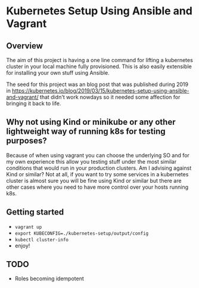 # Kubernetes Setup Using Ansible and Vagrant

## Overview
The aim of this project is having a one line command for lifting a kubernetes cluster in your local machine fully provisioned. This is also easily extensible for installing your own stuff using Ansible.

The seed for this project was an blog post that was published during 2019 in https://kubernetes.io/blog/2019/03/15/kubernetes-setup-using-ansible-and-vagrant/ that didn't work nowdays so it needed some affection for bringing it back to life.

## Why not using Kind or minikube or any other lightweight way of running k8s for testing purposes?
Because of when using vagrant you can choose the underlying SO and for my own experience this allow you testing stuff under the most similar conditions that would run in your production clusters. Am I advising against Kind or similar? Not at all, if you want to try some services in a kubernetes cluster is almost sure you will be fine using Kind or similar but there are other cases where you need to have more control over your hosts running k8s.

## Getting started
* `vagrant up`
* `export KUBECONFIG=./kubernetes-setup/output/config`
* `kubectl cluster-info`
* enjoy!
## TODO
* Roles becoming idempotent